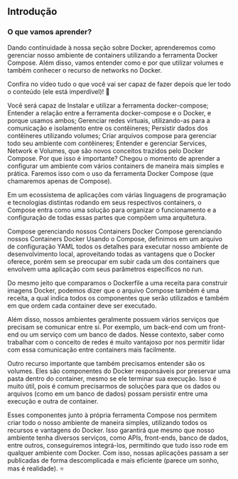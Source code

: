 ## Introdução
### O que vamos aprender?
Dando continuidade à nossa seção sobre Docker, aprenderemos como gerenciar nosso ambiente de containers utilizando a ferramenta Docker Compose. Além disso, vamos entender como e por que utilizar volumes e também conhecer o recurso de networks no Docker.

Confira no vídeo tudo o que você vai ser capaz de fazer depois que ler todo o conteúdo (ele está imperdível)! 🚀


Você será capaz de
Instalar e utilizar a ferramenta docker-compose;
Entender a relação entre a ferramenta docker-compose e o Docker, e porque usamos ambos;
Gerenciar redes virtuais, utilizando-as para a comunicação e isolamento entre os contêineres;
Persistir dados dos contêineres utilizando volumes;
Criar arquivos compose para gerenciar todo seu ambiente com contêineres;
Entender e gerenciar Services, Network e Volumes, que são novos conceitos trazidos pelo Docker Compose.
Por que isso é importante?
Chegou o momento de aprender a configurar um ambiente com vários containers de maneira mais simples e prática. Faremos isso com o uso da ferramenta Docker Compose (que chamaremos apenas de Compose).

Em um ecossistema de aplicações com várias linguagens de programação e tecnologias distintas rodando em seus respectivos containers, o Compose entra como uma solução para organizar o funcionamento e a configuração de todas essas partes que compõem uma arquitetura.

Compose gerenciando nossos Containers Docker
Compose gerenciando nossos Containers Docker
Usando o Compose, definimos em um arquivo de configuração YAML todos os detalhes para executar nosso ambiente de desenvolvimento local, aproveitando todas as vantagens que o Docker oferece, porém sem se preocupar em subir cada um dos containers que envolvem uma aplicação com seus parâmetros específicos no run.

Do mesmo jeito que comparamos o Dockerfile a uma receita para construir imagens Docker, podemos dizer que o arquivo Compose também é uma receita, a qual indica todos os componentes que serão utilizados e também em que ordem cada container deve ser executado.

Além disso, nossos ambientes geralmente possuem vários serviços que precisam se comunicar entre si. Por exemplo, um back-end com um front-end ou um serviço com um banco de dados. Nesse contexto, saber como trabalhar com o conceito de redes é muito vantajoso por nos permitir lidar com essa comunicação entre containers mais facilmente.

Outro recurso importante que também precisamos entender são os volumes. Eles são componentes do Docker responsáveis por preservar uma pasta dentro do container, mesmo se ele terminar sua execução. Isso é muito útil, pois é comum precisarmos de soluções para que os dados ou arquivos (como em um banco de dados) possam persistir entre uma execução e outra de container.

Esses componentes junto à própria ferramenta Compose nos permitem criar todo o nosso ambiente de maneira simples, utilizando todos os recursos e vantagens do Docker. Isso garantirá que mesmo que nosso ambiente tenha diversos serviços, como APIs, front-ends, banco de dados, entre outros, conseguiremos integrá-los, permitindo que tudo isso rode em qualquer ambiente com Docker. Com isso, nossas aplicações passam a ser publicadas de forma descomplicada e mais eficiente (parece um sonho, mas é realidade). ⭐
